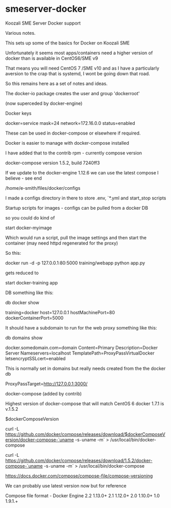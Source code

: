 # smeserver-docker
Koozali SME Server Docker support 

Various notes.

This sets up some of the basics for Docker on Koozali SME

Unfortunately it seems most apps/containers need a higher version of docker than is available in CentOS6/SME v9

That means you will need CentOS 7  /SME v10 and as I have a particularly aversion to the crap that is systemd, I wont be going down that road.

So this remains here as a set of notes and ideas.

The docker-io package creates the user and group 'dockerroot'

(now superceded by docker-engine)

Docker keys

docker=service
    mask=24
    network=172.16.0.0
    status=enabled


These can be used in docker-compose or elsewhere if required.

Docker is easier to manage with docker-compose installed

I have added that to the contrib rpm - currently compose version 

docker-compose version 1.5.2, build 7240ff3

If we update to the docker-engine 1.12.6 we can use the latest compose I believe - see end


/home/e-smith/files/docker/configs

I made a configs directory in there to store .env, `*.yml and start_stop scripts

Startup scripts for images - configs can be pulled from a docker DB

so you could do kind of

start docker-myimage

Which would run a script, pull the image settings and then start the container (may need httpd regenerated for the proxy)


So this:

docker run -d -p 127.0.0.1:80:5000 training/webapp python app.py

gets reduced to

start docker-training app

DB something like this:

db docker show

training=docker
  host=127.0.0.1
  hostMachinePort=80
  dockerContainerPort=5000
  


It should have a subdomain to run for the web proxy something like this:

db domains show

docker.somedomain.com=domain
    Content=Primary
    Description=Docker Server
    Nameservers=localhost
    TemplatePath=ProxyPassVirtualDocker
    letsencryptSSLcert=enabled



This is normally set in domains but really needs created from the the docker db

ProxyPassTarget=http://127.0.0.1:3000/



docker-compose (added by contrib)

Highest version of docker-compose that will match CentOS 6 docker 1.7.1 is v.1.5.2

$dockerComposeVersion

curl -L https://github.com/docker/compose/releases/download/$dockerComposeVersion/docker-compose-`uname -s`-`uname -m` > /usr/local/bin/docker-compose

curl -L https://github.com/docker/compose/releases/download/1.5.2/docker-compose-`uname -s`-`uname -m` > /usr/local/bin/docker-compose


https://docs.docker.com/compose/compose-file/compose-versioning

We can probably use latest version now but for reference

Compose file format - Docker Engine
2.2	                   1.13.0+
2.1	                   1.12.0+
2.0	                   1.10.0+
1.0	                   1.9.1.+
